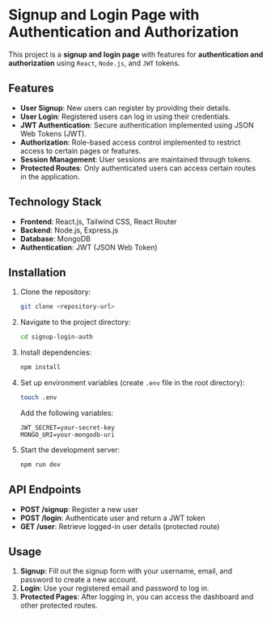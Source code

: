 # Signup and Login Page with Authentication and Authorization

This project is a **signup and login page** with features for **authentication and authorization** using `React`, `Node.js`, and `JWT` tokens.

## Features
- **User Signup**: New users can register by providing their details.
- **User Login**: Registered users can log in using their credentials.
- **JWT Authentication**: Secure authentication implemented using JSON Web Tokens (JWT).
- **Authorization**: Role-based access control implemented to restrict access to certain pages or features.
- **Session Management**: User sessions are maintained through tokens.
- **Protected Routes**: Only authenticated users can access certain routes in the application.

## Technology Stack
- **Frontend**: React.js, Tailwind CSS, React Router
- **Backend**: Node.js, Express.js
- **Database**: MongoDB
- **Authentication**: JWT (JSON Web Token)

## Installation

1. Clone the repository:
    ```bash
    git clone <repository-url>
    ```
   
2. Navigate to the project directory:
    ```bash
    cd signup-login-auth
    ```

3. Install dependencies:
    ```bash
    npm install
    ```

4. Set up environment variables (create `.env` file in the root directory):
    ```bash
    touch .env
    ```
    Add the following variables:
    ```env
    JWT_SECRET=your-secret-key
    MONGO_URI=your-mongodb-uri
    ```

5. Start the development server:
    ```bash
    npm run dev
    ```

## API Endpoints

- **POST /signup**: Register a new user
- **POST /login**: Authenticate user and return a JWT token
- **GET /user**: Retrieve logged-in user details (protected route)

## Usage

1. **Signup**: Fill out the signup form with your username, email, and password to create a new account.
2. **Login**: Use your registered email and password to log in.
3. **Protected Pages**: After logging in, you can access the dashboard and other protected routes.


